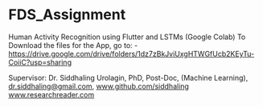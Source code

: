 # FDS_Assignment
Human Activity Recognition using Flutter and LSTMs (Google Colab)
To Download the files for the App, go to: - https://drive.google.com/drive/folders/1dz7zBkJviUxgHTWGfUcb2KEyTu-CoiiC?usp=sharing

Supervisor:
Dr. Siddhaling Urolagin,
PhD, Post-Doc, (Machine Learning),
dr.siddhaling@gmail.com,
www.github.com/siddhaling
www.researchreader.com
